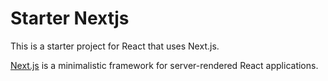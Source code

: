 # Starter Nextjs
This is a starter project for React that uses Next.js.

[Next.js](https://github.com/zeit/next.js) is a minimalistic framework for server-rendered React applications.
